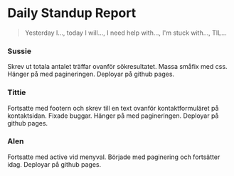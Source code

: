 # Daily Standup Report


> Yesterday I…, today I will…, I need help with…, I'm stuck with…, TIL…


 

### Sussie
Skrev ut totala antalet träffar ovanför sökresultatet. Massa småfix med css. 
Hänger på med pagineringen. Deployar på github pages.
 

 

### Tittie
Fortsatte med footern och skrev till en text ovanför kontaktformuläret på kontaktsidan. Fixade buggar. Hänger på med pagineringen. Deployar på github pages.
 

 

### Alen
Fortsatte med active vid menyval. Började med paginering och fortsätter idag. Deployar på github pages.